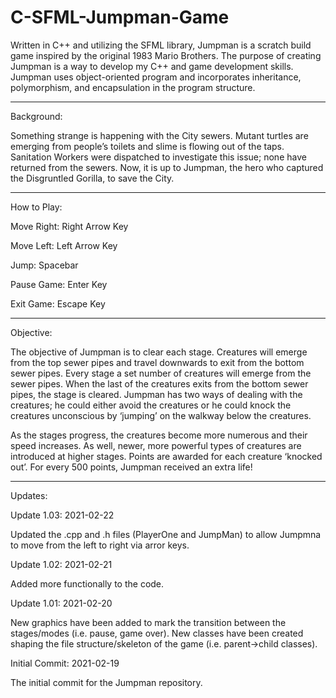 # C-SFML-Jumpman-Game
Written in C++ and utilizing the SFML library, Jumpman is a scratch build game inspired by the original 1983 Mario Brothers.  The purpose of creating Jumpman is a way to develop my C++ and game development skills.   Jumpman uses object-oriented program and incorporates inheritance, polymorphism, and encapsulation in the program structure.

-------------

Background:

Something strange is happening with the City sewers.  Mutant turtles are emerging from people’s toilets and slime is flowing out of the taps.  Sanitation Workers were dispatched to investigate this issue; none have returned from the sewers.  Now, it is up to Jumpman, the hero who captured the Disgruntled Gorilla, to save the City.

------------

How to Play:


Move Right: Right Arrow Key

Move Left: Left Arrow Key

Jump: Spacebar

Pause Game: Enter Key

Exit Game: Escape Key


--------------

Objective:

The objective of Jumpman is to clear each stage.  Creatures will emerge from the top sewer pipes and travel downwards to exit from the bottom sewer pipes.  Every stage a set number of creatures will emerge from the sewer pipes.  When the last of the creatures exits from the bottom sewer pipes, the stage is cleared.  Jumpman has two ways of dealing with the creatures; he could either avoid the creatures or he could knock the creatures unconscious by ‘jumping’ on the walkway below the creatures.

As the stages progress, the creatures become more numerous and their speed increases.  As well, newer, more powerful types of creatures are introduced at higher stages.  Points are awarded for each creature ‘knocked out’.  For every 500 points, Jumpman received an extra life!

--------------

Updates:

Update 1.03: 2021-02-22

Updated the .cpp and .h files (PlayerOne and JumpMan) to allow Jumpmna to move from the left to right via arror keys.


Update 1.02: 2021-02-21

Added more functionally to the code.


Update 1.01: 2021-02-20

New graphics have been added to mark the transition between the stages/modes (i.e. pause, game over).  New classes have been created shaping the file structure/skeleton of the game (i.e. parent->child classes).

Initial Commit: 2021-02-19

The initial commit for the Jumpman repository. 
